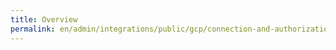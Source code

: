 ```yaml
---
title: Overview
permalink: en/admin/integrations/public/gcp/сonnection-and-authorization.html
---
```


